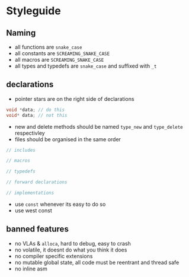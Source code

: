 # Styleguide

## Naming

* all functions are `snake_case`
* all constants are `SCREAMING_SNAKE_CASE`
* all macros are `SCREAMING_SNAKE_CASE`
* all types and typedefs are `snake_case` and suffixed with `_t`

## declarations
* pointer stars are on the right side of declarations
```c
void *data; // do this
void* data; // not this
```
* new and delete methods should be named `type_new` and `type_delete` respectivley
* files should be organised in the same order
```c
// includes

// macros

// typedefs

// forward declarations

// implementations
```
* use `const` whenever its easy to do so
* use west const

## banned features
* no VLAs & `alloca`, hard to debug, easy to crash
* no volatile, it doesnt do what you think it does
* no compiler specific extensions
* no mutable global state, all code must be reentrant and thread safe
* no inline asm